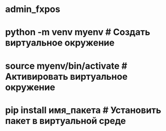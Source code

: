 # admin_fxpos
# python -m venv myenv  # Создать виртуальное окружение
# source myenv/bin/activate  # Активировать виртуальное окружение
# pip install имя_пакета  # Установить пакет в виртуальной среде
